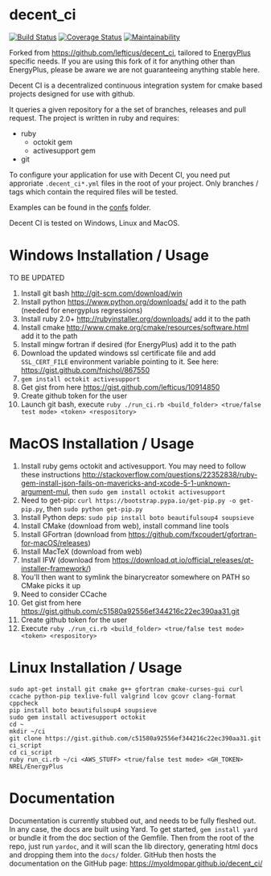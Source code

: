 decent_ci
=========

[![Build Status](https://travis-ci.org/Myoldmopar/decent_ci.svg?branch=master)](https://travis-ci.org/Myoldmopar/decent_ci)
[![Coverage Status](https://coveralls.io/repos/github/Myoldmopar/decent_ci/badge.svg?branch=master)](https://coveralls.io/github/Myoldmopar/decent_ci?branch=master)
[![Maintainability](https://api.codeclimate.com/v1/badges/2ec29367c38e431d4b8a/maintainability)](https://codeclimate.com/github/Myoldmopar/decent_ci/maintainability)

Forked from https://github.com/lefticus/decent_ci, tailored to [EnergyPlus ](https://github.com/NREL/EnergyPlus) specific needs.  If you are using this fork of it for anything other than EnergyPlus, please be aware we are not guaranteeing anything stable here.

Decent CI is a decentralized continuous integration system for cmake based projects designed for use with github.

It queries a given repository for a the set of branches, releases and pull request. The project is written in ruby and requires:

- ruby
  - octokit gem
  - activesupport gem
- git

To configure your application for use with Decent CI, you need put approriate `.decent_ci*.yml` files in the root of your project. Only branches / tags which contain the required files will be tested.

Examples can be found in the [confs](confs) folder.

Decent CI is tested on Windows, Linux and MacOS.

# Windows Installation / Usage

TO BE UPDATED

 1. Install git bash http://git-scm.com/download/win
 2. Install python https://www.python.org/downloads/ add it to the path (needed for energyplus regressions)
 3. Install ruby 2.0+ http://rubyinstaller.org/downloads/ add it to the path
 4. Install cmake http://www.cmake.org/cmake/resources/software.html add it to the path
 5. Install mingw fortran if desired (for EnergyPlus) add it to the path
 6. Download the updated windows ssl certificate file and add `SSL_CERT_FILE` environment variable pointing to it. See here: https://gist.github.com/fnichol/867550
 7. `gem install octokit activesupport`
 8. Get gist from here https://gist.github.com/lefticus/10914850
 9. Create github token for the user
 10. Launch git bash, execute `ruby ./run_ci.rb <build_folder> <true/false test mode> <token> <respository>`

# MacOS Installation / Usage

 1. Install ruby gems octokit and activesupport. You may need to follow these instructions http://stackoverflow.com/questions/22352838/ruby-gem-install-json-fails-on-mavericks-and-xcode-5-1-unknown-argument-mul, then  `sudo gem install octokit activesupport`
 2. Need to get-pip: `curl https://bootstrap.pypa.io/get-pip.py -o get-pip.py`, then `sudo python get-pip.py`
 3. Install Python deps: `sudo pip install boto beautifulsoup4 soupsieve`
 4. Install CMake (download from web), install command line tools
 5. Install GFortran (download from https://github.com/fxcoudert/gfortran-for-macOS/releases)
 6. Install MacTeX (download from web)
 7. Install IFW (download from https://download.qt.io/official_releases/qt-installer-framework/)
 8. You'll then want to symlink the binarycreator somewhere on PATH so CMake picks it up
 9. Need to consider CCache
 10. Get gist from here https://gist.github.com/c51580a92556ef344216c22ec390aa31.git
 11. Create github token for the user
 12. Execute `ruby ./run_ci.rb <build_folder> <true/false test mode> <token> <respository>`

# Linux Installation / Usage

```
sudo apt-get install git cmake g++ gfortran cmake-curses-gui curl ccache python-pip texlive-full valgrind lcov gcovr clang-format cppcheck
pip install boto beautifulsoup4 soupsieve
sudo gem install activesupport octokit
cd ~
mkdir ~/ci
git clone https://gist.github.com/c51580a92556ef344216c22ec390aa31.git ci_script
cd ci_script
ruby run_ci.rb ~/ci <AWS_STUFF> <true/false test mode> <GH_TOKEN> NREL/EnergyPlus
```

# Documentation

Documentation is currently stubbed out, and needs to be fully fleshed out.
In any case, the docs are built using Yard.
To get started, `gem install yard` or bundle it from the doc section of the Gemfile.
Then from the root of the repo, just run `yardoc`, and it will scan the lib directory, generating html docs and dropping them into the `docs/` folder.
GitHub then hosts the documentation on the GitHub page: https://myoldmopar.github.io/decent_ci/ 
